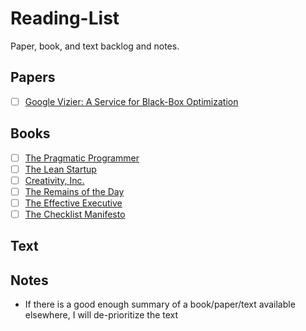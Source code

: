 # Reading-List
Paper, book, and text backlog and notes.

## Papers
* [ ] [Google Vizier: A Service for Black-Box Optimization](https://research.google.com/pubs/pub46180.html)

## Books
* [ ] [The Pragmatic Programmer](https://www.amazon.com/Pragmatic-Programmer-Journeyman-Master-ebook/dp/B003GCTQAE)
* [ ] [The Lean Startup](https://www.amazon.com/Lean-Startup-Entrepreneurs-Continuous-Innovation/dp/0307887898?SubscriptionId=AKIAILSHYYTFIVPWUY6Q&tag=duckduckgo-osx-20&linkCode=xm2&camp=2025&creative=165953&creativeASIN=0307887898)
* [ ] [Creativity, Inc.](https://www.amazon.com/Creativity-Inc-Overcoming-Unseen-Inspiration-ebook/dp/B00FUZQYBO/ref=sr_1_1?s=books&ie=UTF8&qid=1507015883&sr=1-1&keywords=pixar+book)
* [ ] [The Remains of the Day](https://www.amazon.com/Remains-Day-Kazuo-Ishiguro/dp/0679731725)
* [ ] [The Effective Executive](https://www.amazon.com/Effective-Executive-Definitive-Harperbusiness-Essentials/dp/0060833459)
* [ ] [The Checklist Manifesto](https://www.amazon.com/Checklist-Manifesto-How-Things-Right/dp/0312430000)

## Text

## Notes
* If there is a good enough summary of a book/paper/text available elsewhere, I will de-prioritize the text
